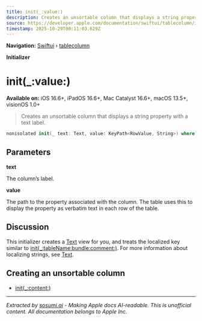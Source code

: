 ```yaml
---
title: init(_:value:)
description: Creates an unsortable column that displays a string property with a text label.
source: https://developer.apple.com/documentation/swiftui/tablecolumn/init(_:value:)
timestamp: 2025-10-29T00:11:03.629Z
---
```


**Navigation:** [Swiftui](/documentation/swiftui) › [tablecolumn](/documentation/swiftui/tablecolumn)

**Initializer**

# init(_:value:)

**Available on:** iOS 16.6+, iPadOS 16.6+, Mac Catalyst 16.6+, macOS 13.5+, visionOS 1.0+

> Creates an unsortable column that displays a string property with a text label.

```swift
nonisolated init(_ text: Text, value: KeyPath<RowValue, String>) where Content == Text
```

## Parameters

**text**

The column’s label.



**value**

The path to the property associated with the column. The table uses this to display the property as verbatim text in each row of the table.



## Discussion

This initializer creates a [Text](/documentation/swiftui/text) view for you, and treats the localized key similar to [init(_:tableName:bundle:comment:)](/documentation/swiftui/text/init(_:tablename:bundle:comment:)). For more information about localizing strings, see [Text](/documentation/swiftui/text).

## Creating an unsortable column

- [init(_:content:)](/documentation/swiftui/tablecolumn/init(_:content:))

---

*Extracted by [sosumi.ai](https://sosumi.ai) - Making Apple docs AI-readable.*
*This is unofficial content. All documentation belongs to Apple Inc.*
